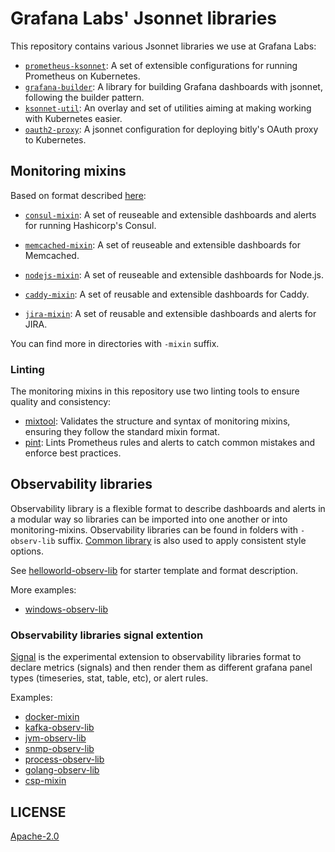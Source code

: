 # Grafana Labs' Jsonnet libraries

This repository contains various Jsonnet libraries we use at Grafana Labs:

* [`prometheus-ksonnet`](prometheus-ksonnet/): A set of extensible configurations
  for running Prometheus on Kubernetes.
* [`grafana-builder`](grafana-builder/): A library for building Grafana dashboards
  with jsonnet, following the builder pattern.
* [`ksonnet-util`](ksonnet-util/): An overlay and set of utilities aiming at making working with Kubernetes easier.
* [`oauth2-proxy`](oauth2-proxy/): A jsonnet configuration for deploying bitly's
  OAuth proxy to Kubernetes.

## Monitoring mixins

Based on format described [here](https://monitoring.mixins.dev/):

* [`consul-mixin`](consul-mixin/): A set of reuseable and extensible dashboards
  and alerts for running Hashicorp's Consul.

* [`memcached-mixin`](memcached-mixin/): A set of reuseable and extensible dashboards
  for Memcached.

* [`nodejs-mixin`](nodejs-mixin/): A set of reuseable and extensible dashboards
  for Node.js.

* [`caddy-mixin`](caddy-mixin/): A set of reusable and extensible dashboards
  for Caddy.



* [`jira-mixin`](jira-mixin/): A set of reusable and extensible dashboards and alerts for JIRA.

You can find more in directories with `-mixin` suffix.

### Linting

The monitoring mixins in this repository use two linting tools to ensure quality and consistency:

* [mixtool](https://github.com/monitoring-mixins/mixtool): Validates the structure and syntax of monitoring mixins, ensuring they follow the standard mixin format.
* [pint](https://github.com/cloudflare/pint): Lints Prometheus rules and alerts to catch common mistakes and enforce best practices.

## Observability libraries

Observability library is a flexible format to describe dashboards and alerts in a modular way so libraries can be imported into one another or into monitoring-mixins. Observability libraries can be found in folders with `-observ-lib` suffix. [Common library](https://github.com/grafana/jsonnet-libs/tree/master/common-lib) is also used to apply consistent style options.

See [helloworld-observ-lib](helloworld-observ-lib/) for starter template and format description.

More examples:
 - [windows-observ-lib](windows-observ-lib/)

 ### Observability libraries signal extention

 [Signal](https://github.com/grafana/jsonnet-libs/tree/master/common-lib/common/signal#signal) is the experimental extension to observability libraries format to declare metrics (signals) and then render them as different grafana panel types (timeseries, stat, table, etc), or alert rules.

Examples:
 - [docker-mixin](docker-mixin/)
 - [kafka-observ-lib](kafka-observ-lib/)
 - [jvm-observ-lib](jvm-observ-lib/)
 - [snmp-observ-lib](snmp-observ-lib/)
 - [process-observ-lib](process-observ-lib/)
 - [golang-observ-lib](golang-observ-lib/)
 - [csp-mixin](csp-mixin/)

## LICENSE

[Apache-2.0](LICENSE)
